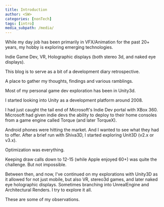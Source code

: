 ```yaml
---
title: Introduction
author: <SW>
categories: [nonTech]
tags: [intro]
media_subpath: /media/
---
```


While my day job has been primarily in VFX/Animation for the past 20+ years,
my hobby is exploring emerging technologies.

Indie Game Dev, VR, Holographic displays (both stereo 3d, and naked eye displays).

This blog is to serve as a bit of a development diary retrospective.

A place to gather my thoughts, findings and various ramblings.

Most of my personal game dev exploration has been in Unity3d.

I started looking into Unity as a development platform around 2008.

I had just caught the tail end of Microsoft's Indie Dev portal with XBox 360.
Microsoft had given indie devs the ability to deploy to their home consoles from a game engine called Torque (and later TorqueX).

Android phones were hitting the market.  And I wanted to see what they had to offer.
After a brief run with Shiva3D, I started exploring Unit3D (v2.x or v3.x).

Optimization was everything.

Keeping draw calls down to 12-15 (while Apple enjoyed 60+) was quite the challenge. But not impossible.

Between then, and now, I've continued on my explorations with Unity3D as it allowed for not just mobile, but also VR, stereo3d games, and later naked eye holographic displays.
Sometimes branching into UnrealEngine and Architectural Renders.  I try to explore it all.

These are some of my observations.

